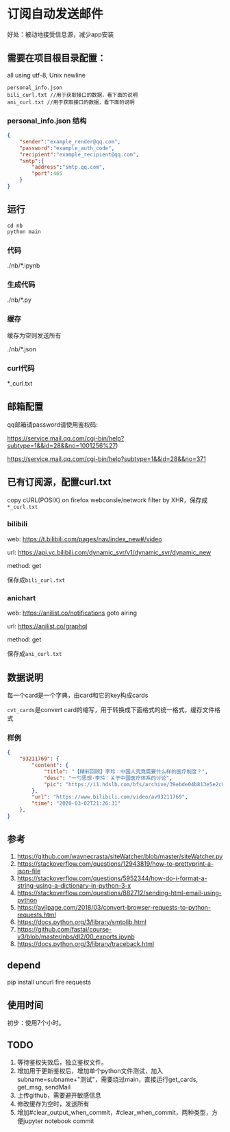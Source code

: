 # 订阅自动发送邮件

好处：被动地接受信息源，减少app安装

## 需要在项目根目录配置：

all using utf-8, Unix newline
```
personal_info.json 
bili_curl.txt //用于获取接口的数据，看下面的说明
ani_curl.txt //用于获取接口的数据，看下面的说明
```

### personal_info.json 结构

```json
{
    "sender":"example_render@qq.com",
    "password":"example_auth_code",
    "recipient":"example_recipient@qq.com",
    "smtp":{
        "address":"smtp.qq.com",
        "port":465
    }
}
```

## 运行

```
cd nb
python main
```

### 代码

./nb/*.ipynb

### 生成代码

./nb/*.py

### 缓存

缓存为空则发送所有

./nb/*.json

### curl代码

*_curl.txt

## 邮箱配置

qq邮箱请password请使用鉴权码:

https://service.mail.qq.com/cgi-bin/help?subtype=1&&id=28&&no=1001256%27)

https://service.mail.qq.com/cgi-bin/help?subtype=1&&id=28&&no=371



## 已有订阅源，配置curl.txt

copy cURL(POSIX) on firefox webconsle/network filter by XHR，保存成`*_curl.txt`

### bilibili

web: https://t.bilibili.com/pages/nav/index_new#/video

url: https://api.vc.bilibili.com/dynamic_svr/v1/dynamic_svr/dynamic_new

method: get

保存成`bili_curl.txt`

### anichart

web: https://anilist.co/notifications goto airing

url: https://anilist.co/graphql

method: get


保存成`ani_curl.txt`

## 数据说明

每一个card是一个字典，由card和它的key构成cards

`cvt_cards`是convert card的缩写，用于转换成下面格式的统一格式，缓存文件格式

### 样例
```json
{
    "93211769": {
        "content": {
            "title": "【精彩回顾】李玲：中国人究竟需要什么样的医疗制度？",
            "desc": "一勺思想·李玲：关于中国医疗体系的讨论",
            "pic": "https://i1.hdslb.com/bfs/archive/39ebde04b813e5e2c804749938495b265860526d.jpg@64w_36h_1c.jpg"
        },
        "url": "https://www.bilibili.com/video/av93211769",
        "time": "2020-03-02T21:26:31"
    },
}
```


## 参考

1. https://github.com/waynecrasta/siteWatcher/blob/master/siteWatcher.py
2. https://stackoverflow.com/questions/12943819/how-to-prettyprint-a-json-file
3. https://stackoverflow.com/questions/5952344/how-do-i-format-a-string-using-a-dictionary-in-python-3-x
4. https://stackoverflow.com/questions/882712/sending-html-email-using-python
5. https://avilpage.com/2018/03/convert-browser-requests-to-python-requests.html
6. https://docs.python.org/3/library/smtplib.html
7. https://github.com/fastai/course-v3/blob/master/nbs/dl2/00_exports.ipynb
8. https://docs.python.org/3/library/traceback.html

## depend

pip install uncurl fire requests


## 使用时间

初步：使用7个小时。

## TODO

1. 等待鉴权失效后，独立鉴权文件。
2. 增加用于更新鉴权后，增加单个python文件测试，加入subname=subname+"测试"，需要绕过main，直接运行get_cards, get_msg, sendMail
3. 上传github，需要避开敏感信息
4. 修改缓存为空时，发送所有
5. 增加#clear_output_when_commit，#clear_when_commit，两种类型，方便jupyter notebook commit
